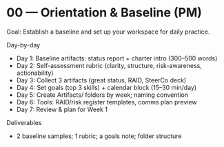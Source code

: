 # 00 — Orientation & Baseline (PM)

Goal: Establish a baseline and set up your workspace for daily practice.

Day-by-day
- Day 1: Baseline artifacts: status report + charter intro (300–500 words)
- Day 2: Self-assessment rubric (clarity, structure, risk-awareness, actionability)
- Day 3: Collect 3 artifacts (great status, RAID, SteerCo deck)
- Day 4: Set goals (top 3 skills) + calendar block (15–30 min/day)
- Day 5: Create Artifacts/ folders by week; naming convention
- Day 6: Tools: RAID/risk register templates, comms plan preview
- Day 7: Review & plan for Week 1

Deliverables
- 2 baseline samples; 1 rubric; a goals note; folder structure
